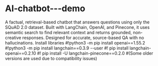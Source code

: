 # AI-chatbot---demo
A factual, retrieval-based chatbot that answers questions using only the SQuAD 2.0 dataset. Built with LangChain, OpenAI, and Pinecone, it uses semantic search to find relevant context and returns grounded, non-creative responses. Designed for accurate, source-based QA with no hallucinations.
Install libraries
#!python3 -m pip install openai==1.55.2
#!python3 -m pip install langchain==0.3.9 --user 
#! pip install langchain-openai==0.2.10
#! pip install -U langchain-pinecone==0.2.0 
#(Some older versions are used due to compatibility issues)
